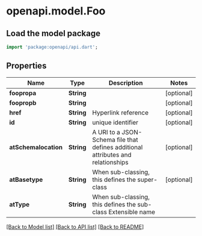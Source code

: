 # openapi.model.Foo

## Load the model package
```dart
import 'package:openapi/api.dart';
```

## Properties
Name | Type | Description | Notes
------------ | ------------- | ------------- | -------------
**foopropa** | **String** |  | [optional] 
**foopropb** | **String** |  | [optional] 
**href** | **String** | Hyperlink reference | [optional] 
**id** | **String** | unique identifier | [optional] 
**atSchemalocation** | **String** | A URI to a JSON-Schema file that defines additional attributes and relationships | [optional] 
**atBasetype** | **String** | When sub-classing, this defines the super-class | [optional] 
**atType** | **String** | When sub-classing, this defines the sub-class Extensible name | 

[[Back to Model list]](../README.md#documentation-for-models) [[Back to API list]](../README.md#documentation-for-api-endpoints) [[Back to README]](../README.md)


